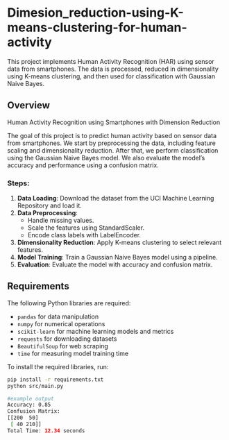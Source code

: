 # Dimesion_reduction-using-K-means-clustering-for-human-activity

This project implements Human Activity Recognition (HAR) using sensor data from smartphones. The data is processed, reduced in dimensionality using K-means clustering, and then used for classification with Gaussian Naive Bayes.

## Overview

Human Activity Recognition using Smartphones with Dimension Reduction

The goal of this project is to predict human activity based on sensor data from smartphones. We start by preprocessing the data, including feature scaling and dimensionality reduction. After that, we perform classification using the Gaussian Naive Bayes model. We also evaluate the model’s accuracy and performance using a confusion matrix.

### Steps:
1. **Data Loading**: Download the dataset from the UCI Machine Learning Repository and load it.
2. **Data Preprocessing**:
   - Handle missing values.
   - Scale the features using StandardScaler.
   - Encode class labels with LabelEncoder.
3. **Dimensionality Reduction**: Apply K-means clustering to select relevant features.
4. **Model Training**: Train a Gaussian Naive Bayes model using a pipeline.
5. **Evaluation**: Evaluate the model with accuracy and confusion matrix.

## Requirements

The following Python libraries are required:

- `pandas` for data manipulation
- `numpy` for numerical operations
- `scikit-learn` for machine learning models and metrics
- `requests` for downloading datasets
- `BeautifulSoup` for web scraping
- `time` for measuring model training time

To install the required libraries, run:

```bash
pip install -r requirements.txt
python src/main.py

#example output
Accuracy: 0.85
Confusion Matrix:
[[200  50]
 [ 40 210]]
Total Time: 12.34 seconds



